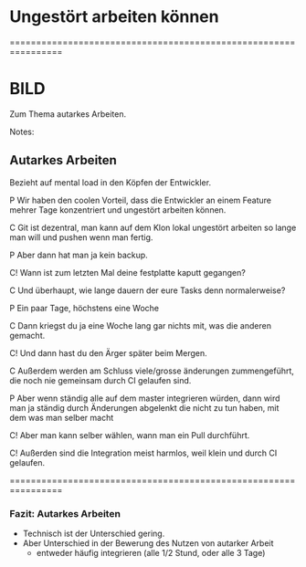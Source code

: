 

# Ungestört arbeiten können


================================================================


# BILD

Zum Thema autarkes Arbeiten.


Notes:

## Autarkes Arbeiten 

Bezieht auf mental load in den Köpfen der Entwickler.

P Wir haben den coolen Vorteil, dass die Entwickler an einem Feature mehrer Tage konzentriert und ungestört arbeiten können.

C Git ist dezentral, man kann auf dem Klon lokal ungestört arbeiten so lange man will 
  und pushen wenn man fertig.

P Aber dann hat man ja kein backup.

C! Wann ist zum letzten Mal deine festplatte kaputt gegangen? 

C Und überhaupt, wie lange dauern der eure Tasks denn normalerweise?

P Ein paar Tage, höchstens eine Woche

C Dann kriegst du ja eine Woche lang gar nichts mit, was die anderen gemacht.

C! Und dann hast du den Ärger später beim Mergen.

C Außerdem werden am Schluss viele/grosse änderungen zummengeführt, 
  die noch nie gemeinsam durch CI gelaufen sind.
  
P Aber wenn ständig alle auf dem  master integrieren würden, 
  dann wird man ja ständig durch Änderungen abgelenkt
  die nicht zu tun haben, mit dem was man selber macht

C! Aber man kann selber wählen, wann man ein Pull durchführt.

C! Außerden sind die Integration meist harmlos, weil klein und durch CI gelaufen.


================================================================


### Fazit: Autarkes Arbeiten

 * Technisch ist der Unterschied gering.
 * Aber Unterschied in der Bewerung des Nutzen von autarker Arbeit
   * entweder häufig integrieren (alle 1/2 Stund, oder alle 3 Tage)

